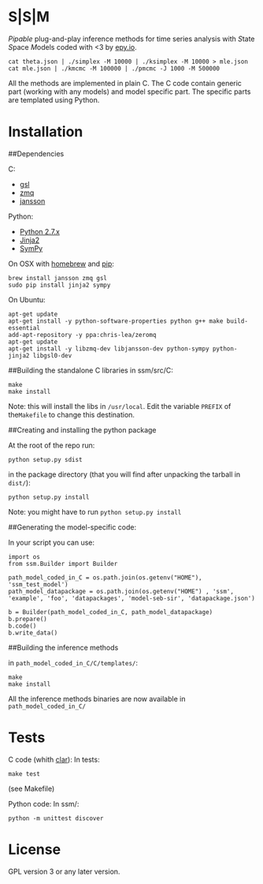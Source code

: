 S|S|M
=====

_Pipable_ plug-and-play inference methods for time series analysis with *S*tate *S*pace *M*odels coded with <3 by [epy.io](http://epy.io).

    cat theta.json | ./simplex -M 10000 | ./ksimplex -M 10000 > mle.json
    cat mle.json | ./kmcmc -M 100000 | ./pmcmc -J 1000 -M 500000

All the methods are implemented in plain C.  The C code contain
generic part (working with any models) and model specific part.  The
specific parts are templated using Python.

Installation
============

##Dependencies

C:
- [gsl](http://www.gnu.org/software/gsl/)
- [zmq](http://www.zeromq.org/)
- [jansson](http://www.digip.org/jansson/)

Python:
- [Python 2.7.x](www.python.org/)
- [Jinja2](http://jinja.pocoo.org/docs/)
- [SymPy](http://sympy.org/)

On OSX with [homebrew](http://mxcl.github.io/homebrew/) and [pip](https://pypi.python.org/pypi/pip):

    brew install jansson zmq gsl
    sudo pip install jinja2 sympy

On Ubuntu:

    apt-get update
    apt-get install -y python-software-properties python g++ make build-essential
    add-apt-repository -y ppa:chris-lea/zeromq
    apt-get update
    apt-get install -y libzmq-dev libjansson-dev python-sympy python-jinja2 libgsl0-dev
 

##Building the standalone C libraries
in ssm/src/C:

    make
    make install

Note: this will install the libs in ```/usr/local```. Edit the variable
```PREFIX``` of the```Makefile``` to change this destination.

##Creating and installing the python package

At the root of the repo run:

    python setup.py sdist
    
in the package directory (that you will find after unpacking the tarball in ```dist/```):

    python setup.py install

Note: you might have to run ```python setup.py install```

##Generating the model-specific code:

In your script you can use:

    import os
    from ssm.Builder import Builder

    path_model_coded_in_C = os.path.join(os.getenv("HOME"), 'ssm_test_model')
    path_model_datapackage = os.path.join(os.getenv("HOME") , 'ssm', 'example', 'foo', 'datapackages', 'model-seb-sir', 'datapackage.json')

    b = Builder(path_model_coded_in_C, path_model_datapackage)
    b.prepare()
    b.code()
    b.write_data()


##Building the inference methods

in ```path_model_coded_in_C/C/templates/```:

    make
    make install
    
All the inference methods binaries are now available in ```path_model_coded_in_C/```


Tests
=====

C code (whith [clar](https://github.com/vmg/clar)):
In tests:

    make test

(see Makefile)

Python code:
In ssm/:

    python -m unittest discover



License
=======

GPL version 3 or any later version.
